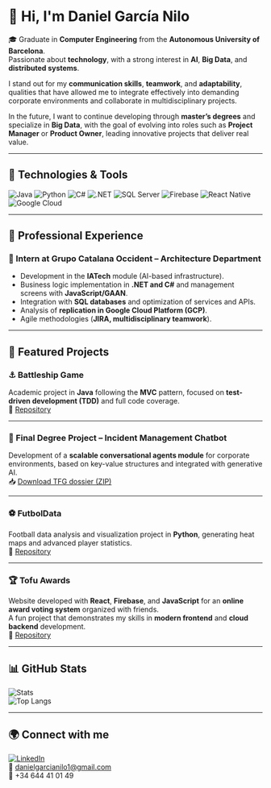 # 👋 Hi, I'm Daniel García Nilo  

🎓 Graduate in **Computer Engineering** from the **Autonomous University of Barcelona**.  
Passionate about **technology**, with a strong interest in **AI**, **Big Data**, and **distributed systems**.  

I stand out for my **communication skills**, **teamwork**, and **adaptability**, qualities that have allowed me to integrate effectively into demanding corporate environments and collaborate in multidisciplinary projects.  

In the future, I want to continue developing through **master’s degrees** and specialize in **Big Data**, with the goal of evolving into roles such as **Project Manager** or **Product Owner**, leading innovative projects that deliver real value.  

---

## 🚀 Technologies & Tools
![Java](https://img.shields.io/badge/Java-ED8B00?style=for-the-badge&logo=openjdk&logoColor=white)
![Python](https://img.shields.io/badge/Python-3776AB?style=for-the-badge&logo=python&logoColor=white)
![C#](https://img.shields.io/badge/C%23-239120?style=for-the-badge&logo=csharp&logoColor=white)
![.NET](https://img.shields.io/badge/.NET-512BD4?style=for-the-badge&logo=dotnet&logoColor=white)
![SQL Server](https://img.shields.io/badge/SQL%20Server-CC2927?style=for-the-badge&logo=microsoftsqlserver&logoColor=white)
![Firebase](https://img.shields.io/badge/Firebase-039BE5?style=for-the-badge&logo=firebase)
![React Native](https://img.shields.io/badge/React%20Native-20232A?style=for-the-badge&logo=react&logoColor=61DAFB)
![Google Cloud](https://img.shields.io/badge/Google%20Cloud-4285F4?style=for-the-badge&logo=googlecloud&logoColor=white)

---

## 🏢 Professional Experience

### 💼 Intern at Grupo Catalana Occident – Architecture Department  
- Development in the **IATech** module (AI-based infrastructure).  
- Business logic implementation in **.NET and C#** and management screens with **JavaScript/GAAN**.  
- Integration with **SQL databases** and optimization of services and APIs.  
- Analysis of **replication in Google Cloud Platform (GCP)**.  
- Agile methodologies (**JIRA, multidisciplinary teamwork**).  

---

## 📌 Featured Projects

### ⚓ Battleship Game  
Academic project in **Java** following the **MVC** pattern, focused on **test-driven development (TDD)** and full code coverage.  
🔗 [Repository](https://github.com/danielgarciaN/battleship-tqs)

---

### 🤖 Final Degree Project – Incident Management Chatbot  
Development of a **scalable conversational agents module** for corporate environments, based on key-value structures and integrated with generative AI.  
📥 [Download TFG dossier (ZIP)](./Dossier_TFG_DanielGarciaNilo.zip)

---

### ⚽ FutbolData  
Football data analysis and visualization project in **Python**, generating heat maps and advanced player statistics.  
🔗 [Repository](https://github.com/danielgarciaN/Futbol-data)

---

### 🏆 Tofu Awards  
Website developed with **React**, **Firebase**, and **JavaScript** for an **online award voting system** organized with friends.  
A fun project that demonstrates my skills in **modern frontend** and **cloud backend** development.  
🔗 [Repository](https://github.com/danielgarciaN/tofu-awards)

---

## 📊 GitHub Stats
![Stats](https://github-readme-stats.vercel.app/api?username=danielgarciaN&show_icons=true&theme=tokyonight)  
![Top Langs](https://github-readme-stats.vercel.app/api/top-langs/?username=danielgarciaN&layout=compact&theme=tokyonight)

---

## 🌍 Connect with me
[![LinkedIn](https://img.shields.io/badge/LinkedIn-blue?style=for-the-badge&logo=linkedin)](https://linkedin.com/in/danielgarcianilo)  
📧 danielgarcianilo1@gmail.com  
📱 +34 644 41 01 49
